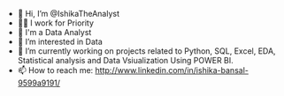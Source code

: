 - 👋 Hi, I’m @IshikaTheAnalyst
- 👩‍💻 I work for Priority
- 🌱 I'm a Data Analyst
- 👀 I’m interested in Data
- 🤖 I’m currently working on projects related to Python, SQL, Excel, EDA, Statistical analysis and Data Vsiualization Using POWER BI.
- 📫 How to reach me: http://www.linkedin.com/in/ishika-bansal-9599a9191/

<!---
IshikaTheAnalyst/IshikaTheAnalyst is a ✨ special ✨ repository because its `README.md` (this file) appears on your GitHub profile.
You can click the Preview link to take a look at your changes.
--->
